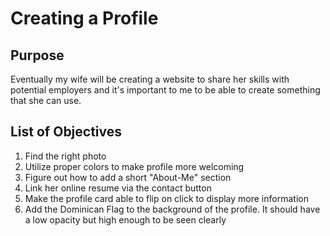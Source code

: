 # Creating a Profile

## Purpose

Eventually my wife will be creating a website to share her skills with potential employers and it's important to me to be able to create something that she can use. 

## List of Objectives

1. Find the right photo
1. Utilize proper colors to make profile more welcoming
1. Figure out how to add a short "About-Me" section
1. Link her online resume via the contact button
1. Make the profile card able to flip on click to display more information
1. Add the Dominican Flag to the background of the profile. It should have a low opacity but high enough to be seen clearly


